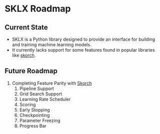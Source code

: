 # SKLX Roadmap

## Current State

* SKLX is a Python library designed to provide an interface for building and training machine learning models.
* It currently lacks support for some features found in popular libraries like [skorch](https://github.com/skorch-dev/skorch).

## Future Roadmap

1. Completing Feature Parity with [Skorch](https://github.com/skorch-dev/skorch)
   1. Pipeline Support
   2. Grid Search Support
   3. Learning Rate Scheduler
   4. Scoring
   5. Early Stopping
   6. Checkpointing
   7. Parameter Freezing
   8. Progress Bar
